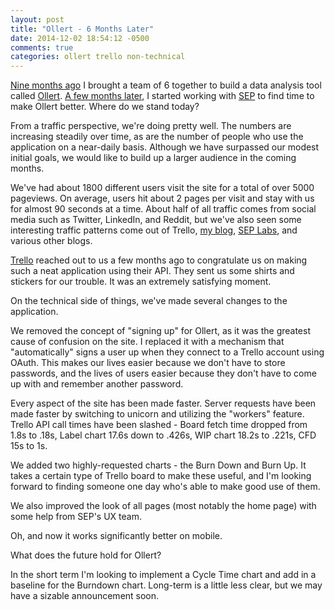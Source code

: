 ```yaml
---
layout: post
title: "Ollert - 6 Months Later"
date: 2014-12-02 18:54:12 -0500
comments: true
categories: ollert trello non-technical
---
```


[Nine months ago](/blog/2014/03/17/sep-startup-weekend-ollert) I brought a team of 6 together to build a data analysis tool called [Ollert](https://ollertapp.com). [A few months later](/blog/2014/07/13/ollert-reveal-the-data-behind-your-trello-boards), I started working with [SEP](//sep.com) to find time to make Ollert better. Where do we stand today?

From a traffic perspective, we're doing pretty well. The numbers are increasing steadily over time, as are the number of people who use the application on a near-daily basis. Although we have surpassed our modest initial goals, we would like to build up a larger audience in the coming months.

We've had about 1800 different users visit the site for a total of over 5000 pageviews. On average, users hit about 2 pages per visit and stay with us for almost 90 seconds at a time. About half of all traffic comes from social media such as Twitter, LinkedIn, and Reddit, but we've also seen some interesting traffic patterns come out of Trello, [my blog](/), [SEP Labs](//sep.com/labs), and various other blogs.

[Trello](//trello.com) reached out to us a few months ago to congratulate us on making such a neat application using their API. They sent us some shirts and stickers for our trouble. It was an extremely satisfying moment.

On the technical side of things, we've made several changes to the application.

We removed the concept of "signing up" for Ollert, as it was the greatest cause of confusion on the site. I replaced it with a mechanism that "automatically" signs a user up when they connect to a Trello account using OAuth. This makes our lives easier because we don't have to store passwords, and the lives of users easier because they don't have to come up with and remember another password.

Every aspect of the site has been made faster. Server requests have been made faster by switching to unicorn and utilizing the "workers" feature. Trello API call times have been slashed - Board fetch time dropped from 1.8s to .18s, Label chart 17.6s down to .426s, WIP chart 18.2s to .221s, CFD 15s to 1s.

We added two highly-requested charts - the Burn Down and Burn Up. It takes a certain type of Trello board to make these useful, and I'm looking forward to finding someone one day who's able to make good use of them.

We also improved the look of all pages (most notably the home page) with some help from SEP's UX team.

Oh, and now it works significantly better on mobile.

What does the future hold for Ollert?

In the short term I'm looking to implement a Cycle Time chart and add in a baseline for the Burndown chart. Long-term is a little less clear, but we may have a sizable announcement soon.
